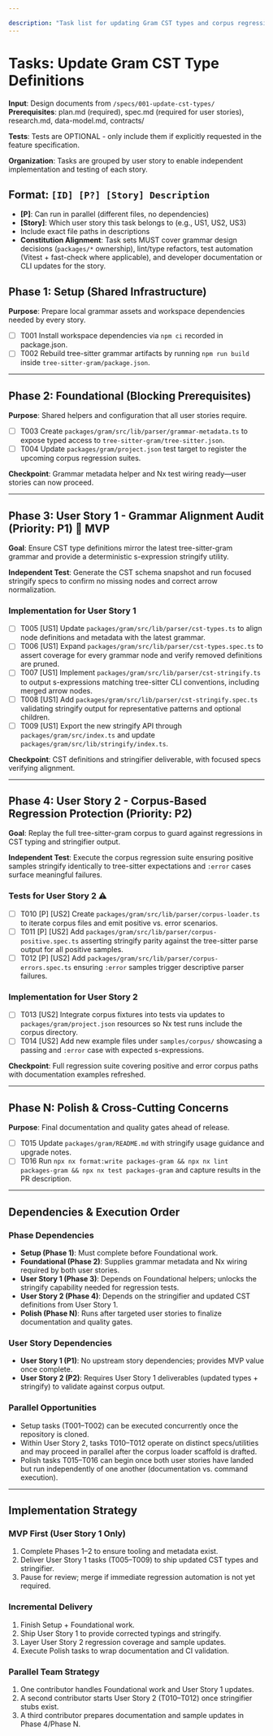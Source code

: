 ```yaml
---

description: "Task list for updating Gram CST types and corpus regression coverage"
---
```


# Tasks: Update Gram CST Type Definitions

**Input**: Design documents from `/specs/001-update-cst-types/`
**Prerequisites**: plan.md (required), spec.md (required for user stories), research.md, data-model.md, contracts/

**Tests**: Tests are OPTIONAL - only include them if explicitly requested in the feature specification.

**Organization**: Tasks are grouped by user story to enable independent implementation and testing of each story.

## Format: `[ID] [P?] [Story] Description`

- **[P]**: Can run in parallel (different files, no dependencies)
- **[Story]**: Which user story this task belongs to (e.g., US1, US2, US3)
- Include exact file paths in descriptions
- **Constitution Alignment**: Task sets MUST cover grammar design decisions (`packages/*` ownership), lint/type refactors, test automation (Vitest + fast-check where applicable), and developer documentation or CLI updates for the story.

## Phase 1: Setup (Shared Infrastructure)

**Purpose**: Prepare local grammar assets and workspace dependencies needed by every story.

- [ ] T001 Install workspace dependencies via `npm ci` recorded in package.json.
- [ ] T002 Rebuild tree-sitter grammar artifacts by running `npm run build` inside `tree-sitter-gram/package.json`.

---

## Phase 2: Foundational (Blocking Prerequisites)

**Purpose**: Shared helpers and configuration that all user stories require.

- [ ] T003 Create `packages/gram/src/lib/parser/grammar-metadata.ts` to expose typed access to `tree-sitter-gram/tree-sitter.json`.
- [ ] T004 Update `packages/gram/project.json` test target to register the upcoming corpus regression suites.

**Checkpoint**: Grammar metadata helper and Nx test wiring ready—user stories can now proceed.

---

## Phase 3: User Story 1 - Grammar Alignment Audit (Priority: P1) 🎯 MVP

**Goal**: Ensure CST type definitions mirror the latest tree-sitter-gram grammar and provide a deterministic s-expression stringify utility.

**Independent Test**: Generate the CST schema snapshot and run focused stringify specs to confirm no missing nodes and correct arrow normalization.

### Implementation for User Story 1

- [ ] T005 [US1] Update `packages/gram/src/lib/parser/cst-types.ts` to align node definitions and metadata with the latest grammar.
- [ ] T006 [US1] Expand `packages/gram/src/lib/parser/cst-types.spec.ts` to assert coverage for every grammar node and verify removed definitions are pruned.
- [ ] T007 [US1] Implement `packages/gram/src/lib/parser/cst-stringify.ts` to output s-expressions matching tree-sitter CLI conventions, including merged arrow nodes.
- [ ] T008 [US1] Add `packages/gram/src/lib/parser/cst-stringify.spec.ts` validating stringify output for representative patterns and optional children.
- [ ] T009 [US1] Export the new stringify API through `packages/gram/src/index.ts` and update `packages/gram/src/lib/stringify/index.ts`.

**Checkpoint**: CST definitions and stringifier deliverable, with focused specs verifying alignment.

---

## Phase 4: User Story 2 - Corpus-Based Regression Protection (Priority: P2)

**Goal**: Replay the full tree-sitter-gram corpus to guard against regressions in CST typing and stringifier output.

**Independent Test**: Execute the corpus regression suite ensuring positive samples stringify identically to tree-sitter expectations and `:error` cases surface meaningful failures.

### Tests for User Story 2 ⚠️

- [ ] T010 [P] [US2] Create `packages/gram/src/lib/parser/corpus-loader.ts` to iterate corpus files and emit positive vs. error scenarios.
- [ ] T011 [P] [US2] Add `packages/gram/src/lib/parser/corpus-positive.spec.ts` asserting stringify parity against the tree-sitter parse output for all positive samples.
- [ ] T012 [P] [US2] Add `packages/gram/src/lib/parser/corpus-errors.spec.ts` ensuring `:error` samples trigger descriptive parser failures.

### Implementation for User Story 2

- [ ] T013 [US2] Integrate corpus fixtures into tests via updates to `packages/gram/project.json` resources so Nx test runs include the corpus directory.
- [ ] T014 [US2] Add new example files under `samples/corpus/` showcasing a passing and `:error` case with expected s-expressions.

**Checkpoint**: Full regression suite covering positive and error corpus paths with documentation examples refreshed.

---

## Phase N: Polish & Cross-Cutting Concerns

**Purpose**: Final documentation and quality gates ahead of release.

- [ ] T015 Update `packages/gram/README.md` with stringify usage guidance and upgrade notes.
- [ ] T016 Run `npx nx format:write packages-gram && npx nx lint packages-gram && npx nx test packages-gram` and capture results in the PR description.

---

## Dependencies & Execution Order

### Phase Dependencies

- **Setup (Phase 1)**: Must complete before Foundational work.
- **Foundational (Phase 2)**: Supplies grammar metadata and Nx wiring required by both user stories.
- **User Story 1 (Phase 3)**: Depends on Foundational helpers; unlocks the stringify capability needed for regression tests.
- **User Story 2 (Phase 4)**: Depends on the stringifier and updated CST definitions from User Story 1.
- **Polish (Phase N)**: Runs after targeted user stories to finalize documentation and quality gates.

### User Story Dependencies

- **User Story 1 (P1)**: No upstream story dependencies; provides MVP value once complete.
- **User Story 2 (P2)**: Requires User Story 1 deliverables (updated types + stringify) to validate against corpus output.

### Parallel Opportunities

- Setup tasks (T001–T002) can be executed concurrently once the repository is cloned.
- Within User Story 2, tasks T010–T012 operate on distinct specs/utilities and may proceed in parallel after the corpus loader scaffold is drafted.
- Polish tasks T015–T016 can begin once both user stories have landed but run independently of one another (documentation vs. command execution).

---

## Implementation Strategy

### MVP First (User Story 1 Only)

1. Complete Phases 1–2 to ensure tooling and metadata exist.
2. Deliver User Story 1 tasks (T005–T009) to ship updated CST types and stringifier.
3. Pause for review; merge if immediate regression automation is not yet required.

### Incremental Delivery

1. Finish Setup + Foundational work.
2. Ship User Story 1 to provide corrected typings and stringify.
3. Layer User Story 2 regression coverage and sample updates.
4. Execute Polish tasks to wrap documentation and CI validation.

### Parallel Team Strategy

1. One contributor handles Foundational work and User Story 1 updates.
2. A second contributor starts User Story 2 (T010–T012) once stringifier stubs exist.
3. A third contributor prepares documentation and sample updates in Phase 4/Phase N.

